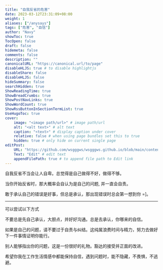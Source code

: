 ```yaml
---
title: "自我反省的危害"
date: 2023-03-12T23:31:09+08:00
weight: 1
aliases: ["/anysays"]
tags: ["危害", "自信"]
author: "Navy"
showToc: true
TocOpen: false
draft: false
hidemeta: false
comments: false
description: ""
canonicalURL: "https://canonical.url/to/page"
disableHLJS: true # to disable highlightjs
disableShare: false
disableHLJS: false
hideSummary: false
searchHidden: true
ShowReadingTime: true
ShowBreadCrumbs: true
ShowPostNavLinks: true
ShowWordCount: true
ShowRssButtonInSectionTermList: true
UseHugoToc: true
cover:
    image: "<image path/url>" # image path/url
    alt: "<alt text>" # alt text
    caption: "<text>" # display caption under cover
    relative: false # when using page bundles set this to true
    hidden: true # only hide on current single page
editPost:
    URL: "https://github.com/wsgggws/wsgggws.github.io/blob/main/content"
    Text: "Edit" # edit text
    appendFilePath: true # to append file path to Edit link
---
```


自我反省不当会让人自卑。总觉得是自己做得不好，做得不够。

当你开始反省时，那大概率会自认为是自己的问题, 并一直会自责。

敢于承认自己的错误是好事，但总是承认，那出现错误时总会第一想到你 =]。

---
可以尝试以下方式


不要总是先自己承认，大胆点，并好好沟通。总是去承认，你哪来的自信。

如果是自己的问题，请不要过于自责与纠结。这纯属浪费时间与精力，努力去做好下一件事情证明你能行。

别人能够指出你的问题，这是一份很好的礼物。豁达的接受并正面的改进。

希望你我在工作生活情感中都能保持自信，遇到问题时，能不隐藏，不畏惧，不逃避。
